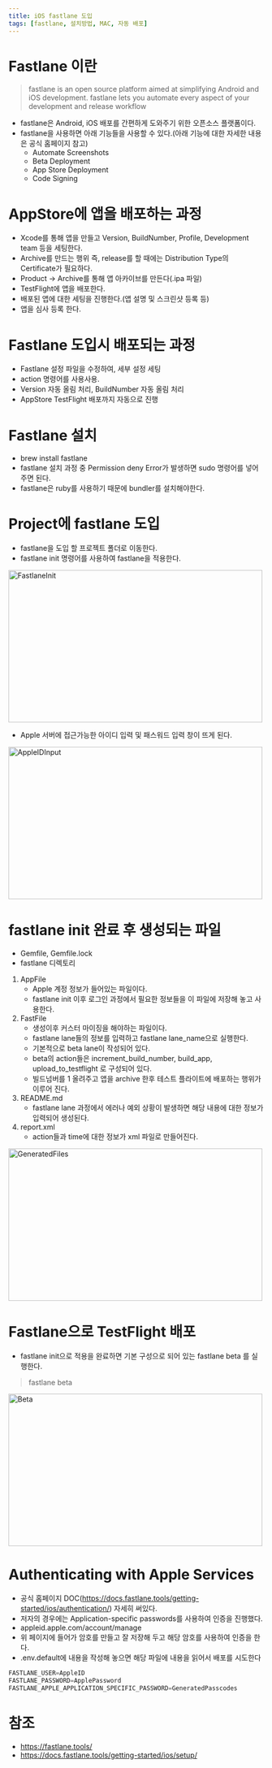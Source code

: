```yaml
---
title: iOS fastlane 도입
tags: [fastlane, 설치방법, MAC, 자동 배포]
---
```


# Fastlane 이란

> fastlane is an open source platform aimed at simplifying Android and iOS development. fastlane lets you automate every aspect of your development and release workflow

- fastlane은 Android, iOS 배포를 간편하게 도와주기 위한 오픈소스 플랫폼이다.
- fastlane을 사용하면 아래 기능들을 사용할 수 있다.(아래 기능에 대한 자세한 내용은 공식 홈페이지 참고)
    - Automate Screenshots
    - Beta Deployment
    - App Store Deployment
    - Code Signing

# AppStore에 앱을 배포하는 과정

- Xcode를 통해 앱을 만들고 Version, BuildNumber, Profile,  Development team 등을 세팅한다.
- Archive를 만드는 행위 즉, release를 할 때에는 Distribution Type의 Certificate가 필요하다.
- Product -> Archive를 통해 앱 아카이브를 만든다(.ipa 파일)
- TestFlight에 앱을 배포한다.
- 배포된 앱에 대한 세팅을 진행한다.(앱 설명 및 스크린샷 등록 등)
- 앱을 심사 등록 한다.

# Fastlane 도입시 배포되는 과정

- Fastlane 설정 파일을 수정하여, 세부 설정 세팅
- action 명령어를 사용사용.
- Version 자동 올림 처리, BuildNumber 자동 올림 처리 
- AppStore TestFlight 배포까지 자동으로 진행

# Fastlane 설치

- brew install fastlane
- fastlane 설치 과정 중 Permission deny Error가 발생하면 sudo 명령어를 넣어주면 된다.
- fastlane은 ruby를 사용하기 때문에 bundler를 설치해야한다.

# Project에 fastlane 도입

- fastlane을 도입 할 프로젝트 폴더로 이동한다.
- fastlane init 명령어를 사용하여 fastlane을 적용한다.

<img src="/fastlane/fastlane_init.png" width="500px" height="300px" title="FastlaneInit" />

- Apple 서버에 접근가능한 아이디 입력 및 패스워드 입력 창이 뜨게 된다.

<img src="/fastlane/apple_id_input.png" width="500px" height="300px" title="AppleIDInput" />

# fastlane init 완료 후 생성되는 파일

- Gemfile, Gemfile.lock
- fastlane 디렉토리
1. AppFile
    - Apple 계정 정보가 들어있는 파일이다.
    - fastlane init 이후 로그인 과정에서 필요한 정보들을 이 파일에 저장해 놓고 사용한다.
2. FastFile
    - 생성이후 커스터 마이징을 해야하는 파일이다.
    - fastlane lane들의 정보를 입력하고 fastlane lane_name으로 실행한다.
    - 기본적으로 beta lane이 작성되어 있다.
    - beta의 action들은 increment_build_number, build_app, upload_to_testflight 로 구성되어 있다.
    - 빌드넘버를 1 올려주고 앱을 archive 한후 테스트 플라이트에 배포하는 행위가 이루어 진다.
3. README.md
    - fastlane lane 과정에서 에러나 예외 상황이 발생하면 해당 내용에 대한 정보가 입력되어 생성된다.
4. report.xml
    - action들과 time에 대한 정보가 xml 파일로 만들어진다.

<img src="/fastlane/fastlane_generated_files.png" width="500px" height="300px" title="GeneratedFiles" />

# Fastlane으로 TestFlight 배포

- fastlane init으로 적용을 완료하면 기본 구성으로 되어 있는 fastlane beta 를 실행한다.
> fastlane beta

<img src="/fastlane/fastlane_beta.png" width="500px" height="300px" title="Beta" />

# Authenticating with Apple Services

- 공식 홈페이지 DOC(https://docs.fastlane.tools/getting-started/ios/authentication/) 자세히 써있다.
- 저자의 경우에는 Application-specific passwords를 사용하여 인증을 진행했다.
- appleid.apple.com/account/manage
- 위 페이지에 들어가 암호를 만들고 잘 저장해 두고 해당 암호를 사용하여 인증을 한다.
- .env.default에 내용을 작성해 놓으면 해당 파일에 내용을 읽어서 배포를 시도한다

```js
FASTLANE_USER=AppleID
FASTLANE_PASSWORD=ApplePassword
FASTLANE_APPLE_APPLICATION_SPECIFIC_PASSWORD=GeneratedPasscodes
```




# 참조

- https://fastlane.tools/
- https://docs.fastlane.tools/getting-started/ios/setup/